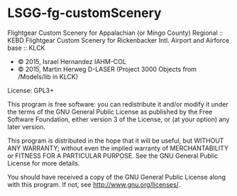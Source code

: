 LSGG-fg-customScenery
=====================

Flightgear Custom Scenery for Appalachian (or Mingo County) Regional  :: KEBD
Flightgear Custom Scenery for Rickenbacker Intl. Airport and Airforce base :: KLCK

* :copyright: 2015, Israel Hernandez IAHM-COL
* :copyright: 2015, Martin Herweg D-LASER (Project 3000 Objects from /Models/lib in KLCK)

License: GPL3+

This program is free software: you can redistribute it and/or modify
it under the terms of the GNU General Public License as published by
the Free Software Foundation, either version 3 of the License, or
(at your option) any later version.

This program is distributed in the hope that it will be useful,
but WITHOUT ANY WARRANTY; without even the implied warranty of
MERCHANTABILITY or FITNESS FOR A PARTICULAR PURPOSE.  See the
GNU General Public License for more details.

You should have received a copy of the GNU General Public License
along with this program.  If not, see <http://www.gnu.org/licenses/>.
